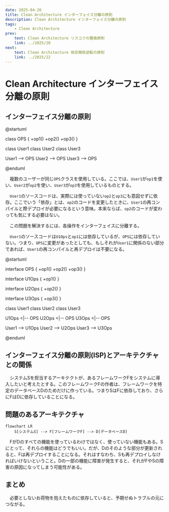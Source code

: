 ```yaml
---
date: 2025-04-26
title: Clean Architecture インターフェイス分離の原則
description: Clean Architecture インターフェイス分離の原則
tags: 
    - Clean Architecture
prev:
    text: Clean Architecture リスコフの置換原則
    link: ../2025/20
next:
    text: Clean Architecture 依存関係逆転の原則
    link: ../2025/22
---
```


# Clean Architecture インターフェイス分離の原則

## インターフェイス分離の原則

@startuml

class OPS {
    +op1()
    +op2()
    +op3()
}

class User1
class User2
class User3

User1 --> OPS
User2 --> OPS
User3 --> OPS

@enduml


&emsp;複数のユーザーが同じ`OPS`クラスを使用している。ここでは、`User1`が`op1`を使い、`User2`が`op2`を使い、`User3`が`op3`を使用しているものとする。

&emsp;`User1`のソースコードは、実際には使っていない`op2`と`op3`にも意図せずに依存。ここでいう「依存」とは、`op2`のコードを変更したときに、`User1`の再コンパイルと際デプロイが必要になるという意味。本来ならば、`op2`のコードが変わっても気にする必要はない。

&emsp;この問題を解決するには、各操作をインターフェイスに分離する。

&emsp;`User1`のソースコードは`U1Ops`と`op1`には依存しているが、`OPS`には依存していない。つまり、`OPS`に変更があったとしても、もしそれが`User1`に関係のない部分であれば、`User1`の再コンパイルと再デプロイは不要になる。

@startuml

interface OPS {
    +op1()
    +op2()
    +op3()
}

interface U1Ops {
    +op1()
}

interface U2Ops {
    +op2()
}

interface U3Ops {
    +op3()
}

class User1
class User2
class User3

U1Ops <|-- OPS
U2Ops <|-- OPS
U3Ops <|-- OPS

User1 --> U1Ops
User2 --> U2Ops
User3 --> U3Ops

@enduml

## インターフェイス分離の原則(ISP)とアーキテクチャとの関係

&emsp;システムSを担当するアーキテクトが、あるフレームワークFをシステムに導入したいと考えたとする。このフレームワークFの作者は、フレームワークを特定のデータベースDのためだけに作っている。つまりSはFに依存しており、さらにFはDに依存していることになる。

## 問題のあるアーキテクチャ

```mermaid
flowchart LR
    S[システムS] --> F[フレームワークF] --> D[データベースD]
```

&emsp;FがDのすべての機能を使っているわけではなく、使っていない機能もある。Sにとって、それらの機能はどうでもいい。だが、Dのそのような部分が更新されると、Fは再デプロイすることになる。それはすなわち、Sも再デプロイしなければいけないということ。Dの一部の機能に障害が発生すると、それがFやSの障害の原因になってしまう可能性がある。

## まとめ

&emsp;必要としないお荷物を抱えたものに依存していると、予期せぬトラブルの元につながる。